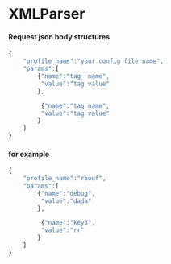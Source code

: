 # XMLParser

#### Request json body structures
```javascript
{
    "profile_name":"your config file name",
    "params":[
        {"name":"tag  name",
         "value":"tag value"
        },

         {"name":"tag name",
         "value":"tag value"
        }
    ]
}
```

#### for example
```javascript
{
    "profile_name":"raouf",
    "params":[
        {"name":"debug",
         "value":"dada"
        },

         {"name":"key3",
         "value":"rr"
        }
    ]
}
```
